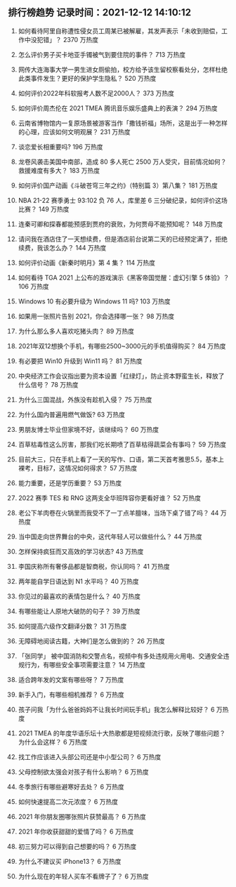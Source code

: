 
## 排行榜趋势 记录时间：2021-12-12 14:10:12
  
  1. 如何看待阿里自称遭性侵女员工周某已被解雇，其发声表示「未收到赔偿，工作中没犯错」？ 2370 万热度
    
  2. 怎么评价男子买卡地亚手镯被气到要住院的事件？ 713 万热度
    
  3. 网传大连海事大学一男生进女厕偷拍，校方给予该生留校察看处分，怎样杜绝此类事件发生？更好的保护学生隐私？ 520 万热度
    
  4. 如何评价2022年科软报考人数不足2000人？ 373 万热度
    
  5. 如何评价周杰伦在 2021 TMEA 腾讯音乐娱乐盛典上的表演？ 294 万热度
    
  6. 云南省博物馆内一复原场景被游客当作「撒钱祈福」场所，这是出于一种怎样的心理，应该如何文明观展？ 231 万热度
    
  7. 谈恋爱长相重要吗? 196 万热度
    
  8. 龙卷风袭击美国中南部，造成 80 多人死亡 2500 万人受灾，目前情况如何？救援难度有多大？ 183 万热度
    
  9. 如何评价国产动画《斗破苍穹三年之约》（特别篇 3）第八集？ 181 万热度
    
  10. NBA 21-22 赛季勇士 93:102 负 76 人，库里差 6 三分破纪录，如何评价这场比赛？ 149 万热度
    
  11. 连秦可卿和探春都能预感到贾府的衰败，为何贾母不能预知呢？ 148 万热度
    
  12. 请问我在酒店住了一天想续费，但是酒店前台说第二天的已经预定满了，拒绝续费，我该怎么办？ 144 万热度
    
  13. 如何评价动画《新秦时明月》第 4 集？ 114 万热度
    
  14. 如何看待 TGA 2021 上公布的游戏演示《黑客帝国觉醒：虚幻引擎 5 体验》？ 106 万热度
    
  15. Windows 10 有必要升级为 Windows 11 吗? 103 万热度
    
  16. 如果用一张照片告别 2021，你会选择哪一张？ 98 万热度
    
  17. 为什么那么多人喜欢吃猪头肉？ 89 万热度
    
  18. 2021年双12想换个手机，有哪些2500~3000元的手机值得购买？ 84 万热度
    
  19. 有必要把 Win10 升级到 Win11 吗？ 81 万热度
    
  20. 中央经济工作会议指出要为资本设置「红绿灯」，防止资本野蛮生长，释放了什么信号？ 78 万热度
    
  21. 为什么三国混战，外族没有趁机入侵？ 75 万热度
    
  22. 为什么国内普遍用燃气做饭? 63 万热度
    
  23. 男朋友博士毕业但家境不好，该继续吗？ 60 万热度
    
  24. 百草枯毒性这么厉害，那我们吃长期喷了百草枯得蔬菜会有事吗？ 59 万热度
    
  25. 目前大三，只在手机上看了一天的写作、口语，第二天首考雅思5.5，基本上裸考，目标7，这情况如何得求？ 57 万热度
    
  26. 能力重要，还是学历重要？ 53 万热度
    
  27. 2022 赛季 TES 和 RNG 这两支全华班阵容你更看好谁？ 52 万热度
    
  28. 老公下羊肉卷在火锅里而我受不了一丁点羊膻味，当场下桌了错了吗？ 44 万热度
    
  29. 当中国走向世界舞台的中央，这代年轻人可以做些什么？ 44 万热度
    
  30. 怎样保持疯狂而又高效的学习状态? 43 万热度
    
  31. 李国庆称所有奢侈品都是智商税，你认同吗？ 41 万热度
    
  32. 两年能自学日语达到 N1 水平吗？ 40 万热度
    
  33. 你见过的最喜欢的表情包是什么？ 40 万热度
    
  34. 有哪些能让人原地大破防的句子？ 39 万热度
    
  35. 如何提高六级作文翻译分数？ 31 万热度
    
  36. 无障碍地阅读古籍，大神们是怎么做到的？ 26 万热度
    
  37. 「张同学」 被中国消防和交警点名，视频中有多处违规用火用电、交通安全违规行为，有哪些安全事项需要注意？ 14 万热度
    
  38. 适合跨年发的文案有哪些呀？ 7 万热度
    
  39. 新手入门，有哪些相机推荐？ 6 万热度
    
  40. 孩子问我「为什么爸爸妈妈不让我长时间玩手机」我怎么解释比较好？ 6 万热度
    
  41. 2021 TMEA 的年度华语乐坛十大热歌都是短视频流行歌，反映了哪些问题？为什么会这样？ 6 万热度
    
  42. 找工作应该进入头部公司还是中小型公司？ 6 万热度
    
  43. 父母控制欲太强会对孩子有什么影响？ 6 万热度
    
  44. 冬季旅行有哪些避寒好去处？ 6 万热度
    
  45. 如何快速提高二次元浓度？ 6 万热度
    
  46. 2021 年你朋友圈哪张照片获赞最高？ 6 万热度
    
  47. 2021 年你收获甜甜的爱情了吗？ 6 万热度
    
  48. 初三努力可以得到自己想要的吗？ 6 万热度
    
  49. 为什么不建议买 iPhone13？ 6 万热度
    
  50. 为什么现在的年轻人买车不看牌子了？ 6 万热度
    